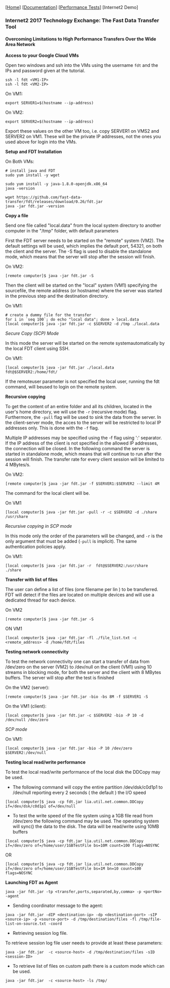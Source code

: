 [[Home](index.md)]  [[Documentation](doc-fdt-ddcopy.md)]  [[Performance Tests](perf-disk-to-disk.md)] [Internet2 Demo]



### Internet2 2017 Technology Exchange: The Fast Data Transfer Tool
#### Overcoming Limitations to High Performance Transfers Over the Wide Area Network


**Access to your Google Cloud VMs**

Open two windows and ssh into the VMs using the username `fdt` and the IPs and password given at the tutorial.

```
ssh -l fdt <VM1-IP>
ssh -l fdt <VM2-IP>
```

On VM1:
```
export SERVER1=$(hostname --ip-address)
```

On VM2:
```
export SERVER2=$(hostname --ip-address)
```

Export these values on the other VM too, i.e. copy SERVER1 on VMS2 and SERVER2 on VM1. These will be the private IP addresses, not the ones you used above for login into the VMs.


**Setup and FDT Installation**

On Both VMs:
```
# install java and FDT
sudo yum install -y wget

sudo yum install -y java-1.8.0-openjdk.x86_64
java -version

wget https://github.com/fast-data-transfer/fdt/releases/download/0.26/fdt.jar
java -jar fdt.jar -version
```


**Copy a file**


Send one file called "local.data" from the local system directory to another computer in the "/tmp" folder, with default parameters

First the FDT server needs to be started on the "remote" system (VM2). The default settings will be used, which implies the default port, 54321, on both the client and the server. The -S flag is used to disable the standalone mode, which means that the server will stop after the session will finish.

On VM2:
```
[remote computer]$ java -jar fdt.jar -S
```

Then the client will be started on the "local" system (VM1) specifying the sourcefile, the remote address (or hostname) where the server was started in the previous step and the destination directory.

On VM1:
```
# create a dummy file for the transfer
for i in `seq 100`; do echo "local data"; done > local.data
[local computer]$ java -jar fdt.jar -c $SERVER2 -d /tmp ./local.data
```

_Secure Copy (SCP) Mode_

In this mode the server will be started on the remote systemautomatically by the local FDT client using SSH.

On VM1:
```
[local computer]$ java -jar fdt.jar ./local.data fdt@$SERVER2:/home/fdt/
```

If the remoteuser parameter is not specified the local user, running the fdt command, will beused to login on the remote system.

**Recursive copying**

To get the content of an entire folder and all its children, located in the user's home directory, we will use the `-r` (recursive mode) flag. Furthermore, the `-pull` flag will be used to sink the data from the server. In the client-server mode, the acces to the server will be restricted to local IP addresses only. This is done with the `-f` flag.

Multiple IP addresses may be specified using the -f flag using ':' separator. If the IP address of the client is not specified in the allowed IP addresses, the connection will be closed. In the following command the server is started in standalone mode, which means that will continue to run after the session will finish. The transfer rate for every client session will be limited to 4 MBytes/s.

On VM2:
```
[remote computer]$ java -jar fdt.jar -f $SERVER1:$SERVER2 --limit 4M
```


The command for the local client will be.

On VM1
```
[local computer]$ java -jar fdt.jar -pull -r -c $SERVER2 -d ./share /usr/share
```

_Recursive copying in SCP mode_

In this mode only the order of the parameters will be changed, and `-r` is the only argument that must be added (`-pull` is implicit). The same authentication policies apply.

On VM1:
```
[local computer]$ java -jar fdt.jar -r  fdt@$SERVER2:/usr/share ./share
```

**Transfer with list of files**

The user can define a list of files (one filename per lin ) to be transferred. FDT will detect if the files are located on multiple devices and will use a dedicated thread for each device.

On VM2
```
[remote computer]$ java -jar fdt.jar -S
```

ON VM1
```
[local computer]$ java -jar fdt.jar -fl ./file_list.txt -c <remote_address> -d /home/fdt/files
```


**Testing network connectivity**

To test the network connectivity one can start a transfer of data from /dev/zero on the server (VM2) to /dev/null on the client (VM1) using 10 streams in blocking mode, for both the server and the client with 8 MBytes buffers. The server will stop after the test is finished

On the VM2 (server):
```
[remote computer]$ java -jar fdt.jar -bio -bs 8M -f $SERVER1 -S
```

On the VM1 (client):
```
[local computer]$ java -jar fdt.jar -c $SERVER2 -bio -P 10 -d /dev/null /dev/zero
```

 _SCP mode_

On VM1:
```
[local computer]$ java -jar fdt.jar -bio -P 10 /dev/zero $SERVER2:/dev/null
```


**Testing local read/write performance**

To test the local read/write performance of the local disk the
DDCopy may be used.

- The following command will copy the entire partition
/dev/dsk/c0d1p1 to /dev/null reporting every 2 seconds ( the default )
the I/O speed

```
[local computer]$ java -cp fdt.jar lia.util.net.common.DDCopy if=/dev/dsk/c0d1p1 of=/dev/null
```

- To test the write speed of the file system using a 1GB file
read from /dev/zero the following command may be used. The operating
system will sync() the data to the disk. The data will be read/write
using 10MB buffers

```
[local computer]$ java -cp fdt.jar lia.util.net.common.DDCopy  if=/dev/zero of=/home/user/1GBTestFile bs=10M count=100 flags=NOSYNC
```

OR

```
[local computer]$ java -cp fdt.jar lia.util.net.common.DDCopy  if=/dev/zero of=/home/user/1GBTestFile bs=1M bn=10 count=100 flags=NOSYNC
```

**Launching FDT as Agent**

```
java -jar fdt.jar -tp <transfer,ports,separated,by,comma> -p <portNo> -agent
```

- Sending coordinator message to the agent:

```
java -jar fdt.jar -dIP <destination-ip> -dp <destination-port> -sIP <source-ip> -p <source-port> -d /tmp/destination/files -fl /tmp/file-list-on-source.txt -coord
```
- Retrieving session log file.

To retrieve session log file user needs to provide at least these parameters:

```
java -jar fdt.jar  -c <source-host> -d /tmp/destination/files -sID <session-ID>
```

- To retrieve list of files on custom path there is a custom mode which can be used.

```
java -jar fdt.jar  -c <source-host> -ls /tmp/
```

